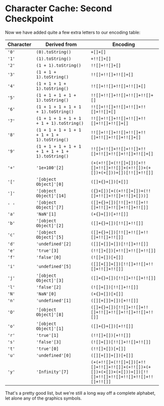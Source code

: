 # Character Cache: Second Checkpoint

Now we have added quite a few extra letters to our encoding table:

| Character | Derived from | Encoding
|---|---|---
| `'0'` | `(0).toString()`                                 | `+[]+[]`
| `'1'` | `(1).toString()`                                 | `+!![]+[]`
| `'2'` | `(1 + 1).toString()`                             | `!![]+!![]+[]`
| `'3'` | `(1 + 1 + 1).toString()`                         | `!![]+!![]+!![]+[]`
| `'4'` | `(1 + 1 + 1 + 1).toString()`                     | `!![]+!![]+!![]+!![]+[]`
| `'5'` | `(1 + 1 + 1 + 1 + 1).toString()`                 | `!![]+!![]+!![]+!![]+!![]+[]`
| `'6'` | `(1 + 1 + 1 + 1 + 1 + 1).toString()`             | `!![]+!![]+!![]+!![]+!![]+!![]+[]`
| `'7'` | `(1 + 1 + 1 + 1 + 1 + 1 + 1).toString()`         | `!![]+!![]+!![]+!![]+!![]+!![]+!![]+[]`
| `'8'` | `(1 + 1 + 1 + 1 + 1 + 1 + 1 + 1).toString()`     | `!![]+!![]+!![]+!![]+!![]+!![]+!![]+!![]+[]`
| `'9'` | `(1 + 1 + 1 + 1 + 1 + 1 + 1 + 1 + 1).toString()` | `!![]+!![]+!![]+!![]+!![]+!![]+!![]+!![]+!![]+[]`
| `'+'` | `'1e+100'[2]`           | `(+(+!![]+(!![]+[])[+!![]+!![]+!![]]+(+!![])+(+[])+(+[]))+[])[!![]+!![]]`
| `'['` | `'[object Object]'[0]`  | `([]+{}+[])[+[]]`
| `']'` | `'[object Object]'[14]` | `({}+[])[+((+!![]+[])+(!![]+!![]+!![]+!![]+[]))]`
| `' '` | `'[object Object]'[7]`  | `([]+{}+[])[!![]+!![]+!![]+!![]+!![]+!![]+!![]]`
| `'a'` | `'NaN'[1]`              | `(+{}+[])[+!![]]`
| `'b'` | `'[object Object]'[2]`  | `([]+{}+[])[!![]+!![]]`
| `'c'` | `'[object Object]'[5]`  | `([]+{}+[])[!![]+!![]+!![]+!![]+!![]]`
| `'d'` | `'undefined'[2]`        | `([][+[]]+[])[!![]+!![]]`
| `'e'` | `'true'[3]`             | `(!![]+[])[+!![]+!![]+!![]]`
| `'f'` | `'false'[0]`            | `(![]+[])[+[]]`
| `'i'` | `'undefined'[5]`        | `([][+[]]+[])[!![]+!![]+!![]+!![]+!![]]`
| `'j'` | `'[object Object]'[3]`  | `([]+{}+[])[!![]+!![]+!![]]`
| `'l'` | `'false'[2]`            | `(![]+[])[!![]+!![]]`
| `'N'` | `'NaN'[0]`              | `(+{}+[])[+[]]`
| `'n'` | `'undefined'[1]`        | `([][+[]]+[])[+!![]]`
| `'O'` | `'[object Object]'[8]`  | `([]+{}+[])[!![]+!![]+!![]+!![]+!![]+!![]+!![]+!![]]`
| `'o'` | `'[object Object]'[1]`  | `([]+{}+[])[+!![]]`
| `'r'` | `'true'[1]`             | `(!![]+[])[+!![]]`
| `'s'` | `'false'[3]`            | `(![]+[])[!![]+!![]+!![]]`
| `'t'` | `'true'[0]`             | `(!![]+[])[+[]]`
| `'u'` | `'undefined'[0]`        | `([][+[]]+[])[+[]]`
| `'y'` | `'Infinity'[7]`         | `(+(+!![]+(!![]+[])[+!![]+!![]+!![]]+(+!![])+(+[])+(+[])+(+[]))+[])[!![]+!![]+!![]+!![]+!![]+!![]+!![]]`

That's a pretty good list, but we're still a long way off a complete alphabet, let alone any of the graphics symbols.

